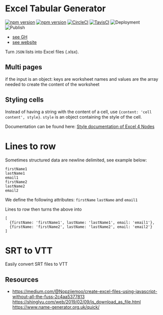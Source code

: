 # Excel Tabular Generator

[![npm version](https://badge.fury.io/js/%40nexys%2Ftabular.svg)](https://www.npmjs.com/package/@nexys/tabular)
[![npm version](https://img.shields.io/npm/v/@nexys/tabular.svg)](https://www.npmjs.com/package/@nexys/tabular)
[![CircleCI](https://circleci.com/gh/Nexysweb/tabular-excel.svg?style=svg)](https://circleci.com/gh/Nexysweb/tabular-excel)
[![TavisCI](https://travis-ci.com/Nexysweb/tabular-excel.svg?branch=master)](https://travis-ci.com/Nexysweb/tabular-excel)
![Deployment](https://github.com/Nexysweb/tabular-excel/workflows/Deployment/badge.svg)
![Publish](https://github.com/Nexysweb/tabular-excel/workflows/Publish/badge.svg)

- [see GH](https://github.com/nexysweb/tabular-excel)
- [see website](https://nexysweb.github.io/tabular-excel)

Turn `JSON` lists into Excel files (.xlsx).

## Multi pages

if the input is an object: keys are worksheet names and values are the array needed to create the content of the worksheet

## Styling cells

Instead of having a string with the content of a cell, use `{content: 'cell content', style}`. `style` is an object containing the style of the cell.

Documentation can be found here: [Style documentation of Excel 4 Nodes](https://www.npmjs.com/package/excel4node#styles)

# Lines to row

Sometimes structured data are newline delimited, see example below:

```
firstName1
lastName1
email1
firstName2
lastName2
email2
```

We define the following attributes: `firstName` `lastName` and `email1`

Lines to row then turns the above into

```
[
  {firstName: 'firstName1', lastName: 'lastName1', email: 'email1'},
  {firstName: 'firstName2', lastName: 'lastName2', email: 'email2'}
]
```

# SRT to VTT

Easily convert SRT files to VTT

## Resources

- https://medium.com/@Nopziiemoo/create-excel-files-using-javascript-without-all-the-fuss-2c4aa5377813
  https://shinglyu.com/web/2019/02/09/js_download_as_file.html
  https://www.name-generator.org.uk/quick/
